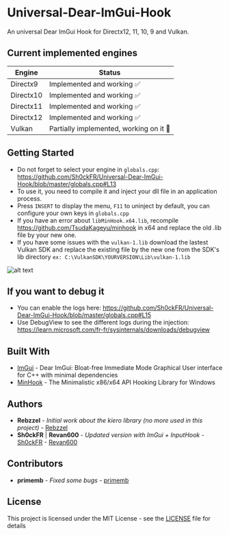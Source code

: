 # Universal-Dear-ImGui-Hook
An universal Dear ImGui Hook for Directx12, 11, 10, 9 and Vulkan.

## Current implemented engines

| Engine  | Status |
| ------------- | ------------- |
| Directx9  | Implemented and working :white_check_mark:  |
| Directx10  | Implemented and working :white_check_mark: |
| Directx11  | Implemented and working :white_check_mark: |
| Directx12  | Implemented and working :white_check_mark: |
| Vulkan | Partially implemented, working on it :construction: |

## Getting Started

- Do not forget to select your engine in `globals.cpp`: https://github.com/Sh0ckFR/Universal-Dear-ImGui-Hook/blob/master/globals.cpp#L13
- To use it, you need to compile it and inject your dll file in an application process.
- Press `INSERT` to display the menu, `F11` to uninject by default, you can configure your own keys in `globals.cpp`
- If you have an error about `libMinHook.x64.lib`, recompile https://github.com/TsudaKageyu/minhook in x64 and replace the old .lib file by your new one.
- If you have some issues with the `vulkan-1.lib` download the lastest Vulkan SDK and replace the existing file by the new one from the SDK's lib directory `ex: C:\VulkanSDK\YOURVERSION\Lib\vulkan-1.lib`

![alt text](https://raw.githubusercontent.com/Sh0ckFR/Universal-Dear-ImGui-Hook/master/imgui.png)

## If you want to debug it

- You can enable the logs here: https://github.com/Sh0ckFR/Universal-Dear-ImGui-Hook/blob/master/globals.cpp#L15
- Use DebugView to see the different logs during the injection: https://learn.microsoft.com/fr-fr/sysinternals/downloads/debugview

## Built With

* [ImGui](https://github.com/ocornut/imgui) - Dear ImGui: Bloat-free Immediate Mode Graphical User interface for C++ with minimal dependencies
* [MinHook](https://github.com/TsudaKageyu/minhook) - The Minimalistic x86/x64 API Hooking Library for Windows

## Authors

* **Rebzzel** - *Initial work about the kiero library (no more used in this project)* - [Rebzzel](https://github.com/Rebzzel)
* **Sh0ckFR** | **Revan600** - *Updated version with ImGui + InputHook* - [Sh0ckFR](https://github.com/Sh0ckFR) - [Revan600](https://github.com/Revan600)

## Contributors

* **primemb** - *Fixed some bugs* - [primemb](https://github.com/primemb)

## License

This project is licensed under the MIT License - see the [LICENSE](LICENSE) file for details












